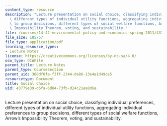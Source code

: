 ```yaml
---
content_type: resource
description: "Lecture presentation on social choice, classifying individual preferences,\
  \ different types of individual utility functions, aggregating individual preferences\
  \ to group decisions, different types of social welfare functions, Arrow\u2019s\
  \ Impossibility Theorem, voting, and sustainability."
file: /courses/14-42-environmental-policy-and-economics-spring-2011/43779e39d6fa6d8473fbd24c21ea8d6a_MIT14_42S11_lec02.pdf
file_size: 185757
file_type: application/pdf
learning_resource_types:
- Lecture Notes
license: https://creativecommons.org/licenses/by-nc-sa/4.0/
ocw_type: OCWFile
parent_title: Lecture Notes
parent_type: CourseSection
parent_uid: 360df0fe-f3ff-2344-da86-13e4a1d49ce5
resourcetype: Document
title: Social Choice
uid: 43779e39-d6fa-6d84-73fb-d24c21ea8d6a
---
```

Lecture presentation on social choice, classifying individual preferences, different types of individual utility functions, aggregating individual preferences to group decisions, different types of social welfare functions, Arrow’s Impossibility Theorem, voting, and sustainability.